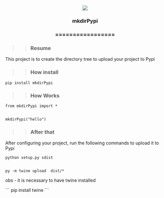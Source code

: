 <h1 align="center">
<img src="https://img.shields.io/static/v1?label=mkdirPypiR%20POR&message=MAYCON%20BATESTIN&color=7159c1&style=flat-square&logo=ghost"/>


<h3> <p align="center">mkdirPypi </p> </h3>
<h3> <p align="center"> ================= </p> </h3>

>> <h3> Resume </h3>

<p> This project is to create the directory tree to upload your project to Pypi </p>

>> <h3> How install </h3>
```
pip install mkdirPypi

```

>> <h3> How Works </h3>
```
from mkdirPypi import *


mkdirPypi("hello")

```

>> <h3> After that </h3>

<p> After configuring your project, run the following commands to upload it to Pypi </p>

```
python setup.py sdist


py -m twine upload  dist/*

```

<p> obs - it is necessary to have twine installed </p>
```
pip install twine
```